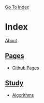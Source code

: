 [Go To Index](../)
# Index
[About](./pages/about)

## [Pages](./pages)
- [Github Pages](./pages/githubpages)

## [Study](./study)
- [Algorithms](./study/algorithms)
